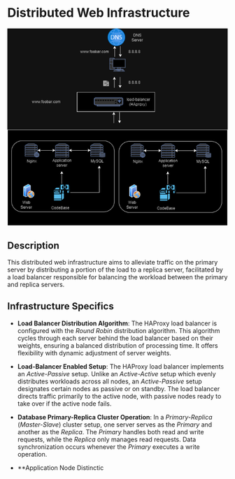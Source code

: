 # Distributed Web Infrastructure

![Image of a distributed web infrastructure](1-distributed_web_infrastructure.drawio.PNG)

## Description

This distributed web infrastructure aims to alleviate traffic on the primary server by distributing a portion of the load to a replica server, facilitated by a load balancer responsible for balancing the workload between the primary and replica servers.

## Infrastructure Specifics

- **Load Balancer Distribution Algorithm**: The HAProxy load balancer is configured with the *Round Robin* distribution algorithm. This algorithm cycles through each server behind the load balancer based on their weights, ensuring a balanced distribution of processing time. It offers flexibility with dynamic adjustment of server weights.
  
- **Load-Balancer Enabled Setup**: The HAProxy load balancer implements an *Active-Passive* setup. Unlike an *Active-Active* setup which evenly distributes workloads across all nodes, an *Active-Passive* setup designates certain nodes as passive or on standby. The load balancer directs traffic primarily to the active node, with passive nodes ready to take over if the active node fails.

- **Database Primary-Replica Cluster Operation**: In a *Primary-Replica* (*Master-Slave*) cluster setup, one server serves as the *Primary* and another as the *Replica*. The *Primary* handles both read and write requests, while the *Replica* only manages read requests. Data synchronization occurs whenever the *Primary* executes a write operation.

- **Application Node Distinctic
